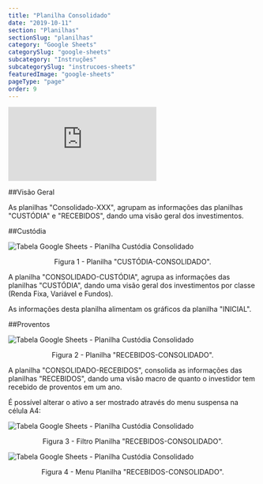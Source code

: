 ```yaml
---
title: "Planilha Consolidado"
date: "2019-10-11"
section: "Planilhas"
sectionSlug: "planilhas"
category: "Google Sheets"
categorySlug: "google-sheets"
subcategory: "Instruções"
subcategorySlug: "instrucoes-sheets"
featuredImage: "google-sheets"
pageType: "page"
order: 9
---
```


<div class="iframe-container">
<iframe src="https://www.youtube.com/embed/wa9jisjKeB8?start=360" frameborder="0" allow="accelerometer; autoplay; encrypted-media; gyroscope; picture-in-picture" allowfullscreen></iframe>
</div>

##Visão Geral

As planilhas "Consolidado-XXX", agrupam as informações das planilhas "CUSTÓDIA" e "RECEBIDOS", dando uma visão geral dos investimentos.

##Custódia

![Tabela Google Sheets - Planilha Custódia Consolidado](../img/planilha-consolidado-sheets-001.jpg)

<p class="legenda" style="text-align:center">Figura 1 - Planilha "CUSTÓDIA-CONSOLIDADO".</p>

A planilha "CONSOLIDADO-CUSTÓDIA", agrupa as informações das planilhas "CUSTÓDIA", dando uma visão geral dos investimentos por classe (Renda Fixa, Variável e Fundos).

As informações desta planilha alimentam os gráficos da planilha "INICIAL".

##Proventos

![Tabela Google Sheets - Planilha Custódia Consolidado](../img/planilha-consolidado-sheets-002.jpg)

<p class="legenda" style="text-align:center">Figura 2 - Planilha "RECEBIDOS-CONSOLIDADO".</p>

A planilha "CONSOLIDADO-RECEBIDOS", consolida as informações das planilhas "RECEBIDOS", dando uma visão macro de quanto o investidor tem recebido de proventos em um ano.

É possível alterar o ativo a ser mostrado através do menu suspensa na célula A4:

![Tabela Google Sheets - Planilha Custódia Consolidado](../img/planilha-consolidado-sheets-003.jpg)

<p class="legenda" style="text-align:center">Figura 3 - Filtro Planilha "RECEBIDOS-CONSOLIDADO".</p>

![Tabela Google Sheets - Planilha Custódia Consolidado](../img/planilha-consolidado-sheets-004.jpg)

<p class="legenda" style="text-align:center">Figura 4 - Menu Planilha "RECEBIDOS-CONSOLIDADO".</p>
